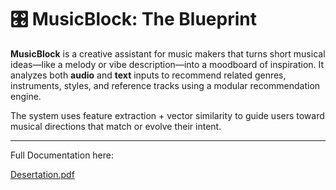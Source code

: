 # 🎛️ MusicBlock: The Blueprint

**MusicBlock** is a creative assistant for music makers that turns short musical ideas—like a melody or vibe description—into a moodboard of inspiration. It analyzes both **audio** and **text** inputs to recommend related genres, instruments, styles, and reference tracks using a modular recommendation engine.

The system uses feature extraction + vector similarity to guide users toward musical directions that match or evolve their intent.

---
Full Documentation here:

[Desertation.pdf](https://github.com/user-attachments/files/22990466/Desertation.pdf)

